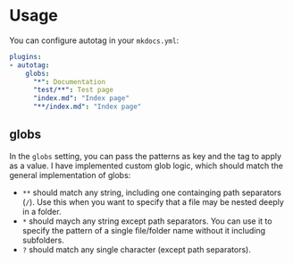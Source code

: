 # Usage

You can configure autotag in your `mkdocs.yml`:

```yaml
plugins:
- autotag:
    globs:
      "*": Documentation
      "test/**": Test page
      "index.md": "Index page"
      "**/index.md": "Index page"
```

## globs

In the `globs` setting, you can pass the patterns as key and the tag to apply as a value.
I have implemented custom glob logic, which should match the general implementation of globs:

- `**` should match any string, including one containging path separators (`/`).
    Use this when you want to specify that a file may be nested deeply in a folder.
- `*` should maych any string except path separators.
    You can use it to specify the pattern of a single file/folder name without it including subfolders.
- `?` should match any single character (except path separators).
